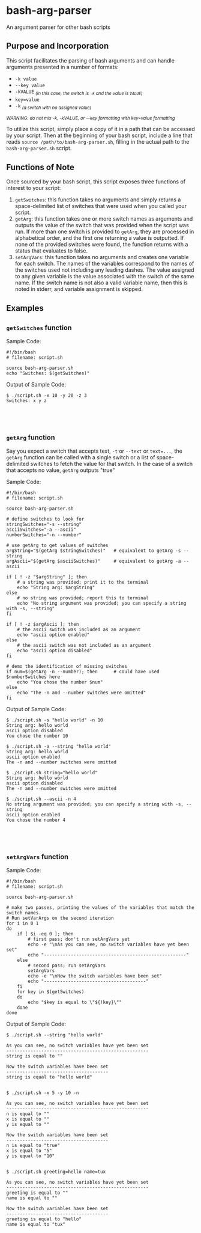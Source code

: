 # bash-arg-parser
An argument parser for other bash scripts

Purpose and Incorporation
-----
This script facilitates the parsing of bash arguments and can handle arguments presented in a number of formats:
 * `-k value`
 * `--key value`
 * `-kVALUE` *<sub>(in this case, the switch is `-k` and the value is `VALUE`)</sub>*
 * `key=value`
 * `-k` *<sub>(a switch with no assigned value)</sub>*
 
*<sub>WARNING: do not mix -k, -kVALUE, or --key formatting with key=value formatting</sub>*
 
To utilize this script, simply place a copy of it in a path that can be accessed by your script. Then at the beginning of your bash script, include a line that reads `source /path/to/bash-arg-parser.sh`, filling in the actual path to the `bash-arg-parser.sh` script.

Functions of Note
-----------------
Once sourced by your bash script, this script exposes three functions of interest to your script:
 1. `getSwitches`: this function takes no arguments and simply returns a space-delimited list of switches that were used when you called your script.
 2. `getArg`: this function takes one or more switch names as arguments and outputs the value of the switch that was provided when the script was run. If more than one switch is provided to `getArg`, they are processed in alphabetical order, and the first one returning a value is outputted. If none of the provided switches were found, the function returns with a status that evaluates to false.
 3. `setArgVars`: this function takes no arguments and creates one variable for each switch. The names of the variables correspond to the names of the switches used not including any leading dashes. The value assigned to any given variable is the value associated with the switch of the same name. If the switch name is not also a valid variable name, then this is noted in stderr, and variable assignment is skipped.
 
Examples
--------
<sub>`getSwitches` function</sub>
-----
Sample Code:

    #!/bin/bash
    # filename: script.sh
    
    source bash-arg-parser.sh
    echo "Switches: $(getSwitches)"
    
Output of Sample Code:

    $ ./script.sh -x 10 -y 20 -z 3
    Switches: x y z
&nbsp;  
&nbsp;  
<sub>`getArg` function</sub>
-----
Say you expect a switch that accepts text, `-t` or `--text` or `text=...`, the `getArg` function can be called with a single switch or a list of space-delimited switches to fetch the value for that switch. In the case of a switch that accepts no value, `getArg` outputs "true"

Sample Code:

    #!/bin/bash
    # filename: script.sh
    
    source bash-arg-parser.sh
    
    # define switches to look for
    stringSwitches="-s --string"
    asciiSwitches="-a --ascii"
    numberSwitches="-n --number"
    
    # use getArg to get values of switches
    argString="$(getArg $stringSwitches)"   # equivalent to getArg -s --string
    argAscii="$(getArg $asciiSwitches)"     # equivalent to getArg -a --ascii
    
    if [ ! -z "$argString" ]; then
        # a string was provided; print it to the terminal
        echo "String arg: $argString"
    else
        # no string was provided; report this to terminal
        echo "No string argument was provided; you can specify a string with -s, --string"
    fi
    
    if [ ! -z $argAscii ]; then
        # the ascii switch was included as an argument
        echo "ascii option enabled"
    else
        # the ascii switch was not included as an argument
        echo "ascii option disabled"
    fi
    
    # demo the identification of missing switches
    if num=$(getArg -n --number); then      # could have used $numberSwitches here
        echo "You chose the number $num"
    else
        echo "The -n and --number switches were omitted"
    fi
    
    
Output of Sample Code:

    $ ./script.sh -s "hello world" -n 10
    String arg: hello world
    ascii option disabled
    You chose the number 10
    
    $ ./script.sh -a --string "hello world"
    String arg: hello world
    ascii option enabled
    The -n and --number switches were omitted
    
    $ ./script.sh string="hello world"
    String arg: hello world
    ascii option disabled
    The -n and --number switches were omitted
    
    $ ./script.sh --ascii -n 4
    No string argument was provided; you can specify a string with -s, --string
    ascii option enabled
    You chose the number 4
&nbsp;  
&nbsp;  
<sub>`setArgVars` function</sub>
-----
Sample Code:

    #!/bin/bash
    # filename: script.sh
    
    source bash-arg-parser.sh
    
    # make two passes, printing the values of the variables that match the switch names.
    # Run setVarArgs on the second iteration
    for i in 0 1
    do
        if [ $i -eq 0 ]; then
            # first pass; don't run setArgVars yet
            echo -e "\nAs you can see, no switch variables have yet been set"
            echo "-----------------------------------------------------"
        else
            # second pass; run setArgVars
            setArgVars
            echo -e "\nNow the switch variables have been set"
            echo "--------------------------------------"
        fi
        for key in $(getSwitches)
        do
            echo "$key is equal to \"${!key}\""
        done
    done
    
    
Output of Sample Code:

    $ ./script.sh --string "hello world"
    
    As you can see, no switch variables have yet been set
    -----------------------------------------------------
    string is equal to ""

    Now the switch variables have been set
    --------------------------------------
    string is equal to "hello world"
    
    
    $ ./script.sh -x 5 -y 10 -n

    As you can see, no switch variables have yet been set
    -----------------------------------------------------
    n is equal to ""
    x is equal to ""
    y is equal to ""

    Now the switch variables have been set
    --------------------------------------
    n is equal to "true"
    x is equal to "5"
    y is equal to "10"


    $ ./script.sh greeting=hello name=tux
    
    As you can see, no switch variables have yet been set
    -----------------------------------------------------
    greeting is equal to ""
    name is equal to ""
    
    Now the switch variables have been set
    --------------------------------------
    greeting is equal to "hello"
    name is equal to "tux"
